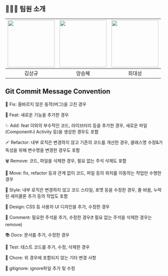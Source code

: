 ## 🧑🏻‍💻 팀원 소개
|<a href="https://github.com/skkim125"><img src="https://avatars.githubusercontent.com/u/134041539?v=4" width="150px"/></a>|<a href="https://github.com/vichye-1"><img src="https://avatars.githubusercontent.com/u/66904886?v=4" width="150px"/></a>|<a href="https://github.com/dsungc1111"><img src="https://avatars.githubusercontent.com/u/114575573?v=4" width="150px"/></a>
| :---: | :---: | :---: |
| 김상규 | 양승혜 | 최대성 |

## Git Commit Message Convention
🐞 Fix: 올바르지 않은 동작(버그)을 고친 경우 

🐣 Feat: 새로운 기능을 추가한 경우 

✨ Add: feat 이외의 부수적인 코드, 라이브러리 등을 추가한 경우, 새로운 파일(Component나 Activity 등)을 생성한 경우도 포함 

🩹 Refactor: 내부 로직은 변경하지 않고 기존의 코드를 개선한 경우, 클래스명 수정&가독성을 위해 변수명을 변경한 경우도 포함

 🗑️ Remove: 코드, 파일을 삭제한 경우, 필요 없는 주석 삭제도 포함 

🚚 Move: fix, refactor 등과 관계 없이 코드, 파일 등의 위치를 이동하는 작업만 수행한 경우 

🎨 Style: 내부 로직은 변경하지 않고 코드 스타일, 포맷 등을 수정한 경우, 줄 바꿈, 누락된 세미콜론 추가 등의 작업도 포함 

💄 Design: CSS 등 사용자 UI 디자인을 추가, 수정한 경우 

📝 Comment: 필요한 주석을 추가, 수정한 경우(❗ 필요 없는 주석을 삭제한 경우는 remove) 

📚 Docs: 문서를 추가, 수정한 경우 

🔧 Test: 테스트 코드를 추가, 수정, 삭제한 경우 

🎸 Chore: 위 경우에 포함되지 않는 기타 변경 사항 

🙈 gitignore: ignore파일 추가 및 수정
